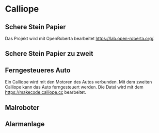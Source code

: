 # Calliope

## Schere Stein Papier
Das Projekt wird mit OpenRoberta bearbeitet https://lab.open-roberta.org/.

## Schere Stein Papier zu zweit

## Ferngesteueres Auto
Ein Calliope wird mit den Motoren des Autos verbunden. Mit dem zweiten Calliope kann das Auto ferngesteuert werden. 
Die Datei wird mit dem https://makecode.calliope.cc bearbeitet.

## Malroboter

## Alarmanlage





